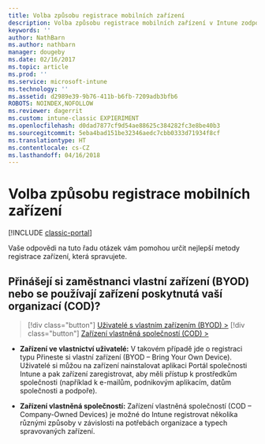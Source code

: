```yaml
---
title: Volba způsobu registrace mobilních zařízení
description: Volba způsobu registrace mobilních zařízení v Intune zodpovězením několik jednoduchých dotazů
keywords: ''
author: NathBarn
ms.author: nathbarn
manager: dougeby
ms.date: 02/16/2017
ms.topic: article
ms.prod: ''
ms.service: microsoft-intune
ms.technology: ''
ms.assetid: d2989e39-9b76-411b-b6fb-7209adb3bfb6
ROBOTS: NOINDEX,NOFOLLOW
ms.reviewer: dagerrit
ms.custom: intune-classic EXPIERIMENT
ms.openlocfilehash: d0dad7877cf9d54ae88625c384282fc3e8be40b3
ms.sourcegitcommit: 5eba4bad151be32346aedc7cbb0333d71934f8cf
ms.translationtype: HT
ms.contentlocale: cs-CZ
ms.lasthandoff: 04/16/2018
---
```

# <a name="choose-how-to-enroll-mobile-devices"></a>Volba způsobu registrace mobilních zařízení

[!INCLUDE [classic-portal](../includes/classic-portal.md)]

Vaše odpovědi na tuto řadu otázek vám pomohou určit nejlepší metody registrace zařízení, která spravujete.

## <a name="do-employees-bring-their-own-devices-byod-or-are-devices-provided-by-your-organization-cod"></a>**Přinášejí si zaměstnanci vlastní zařízení (BYOD) nebo se používají zařízení poskytnutá vaší organizací (COD)?**

> [!div class="button"]
> [Uživatelé s vlastním zařízením (BYOD) >](choose-how-to-enroll-devices2.md)
> [!div class="button"]
> [Zařízení vlastněná společností (COD) >](choose-how-to-enroll-devices3.md)

- **Zařízení ve vlastnictví uživatelé:** V takovém případě jde o registraci typu Přineste si vlastní zařízení (BYOD – Bring Your Own Device). Uživatelé si můžou na zařízení nainstalovat aplikaci Portál společnosti Intune a pak zařízení zaregistrovat, aby měli přístup k prostředkům společnosti (například k e-mailům, podnikovým aplikacím, datům společnosti a podpoře).  

- **Zařízení vlastněná společností:** Zařízení vlastněná společností (COD – Company-Owned Devices) je možné do Intune registrovat několika různými způsoby v závislosti na potřebách organizace a typech spravovaných zařízení.
